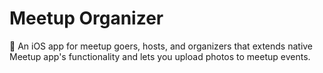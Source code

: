 # Meetup Organizer
📲 An iOS app for meetup goers, hosts, and organizers that extends native Meetup app's functionality and lets you upload photos to meetup events. 
